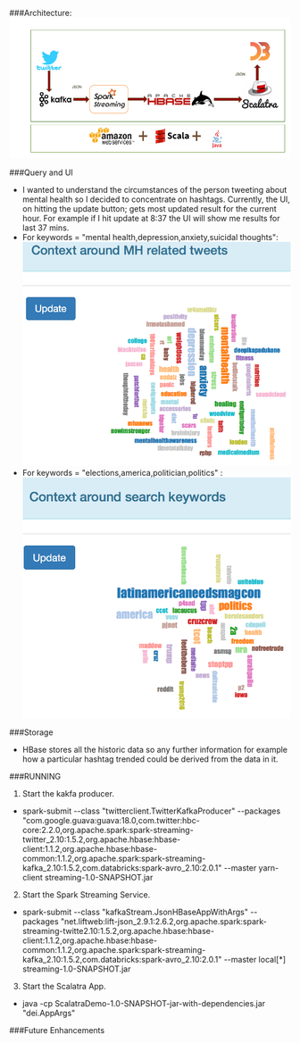 ###Architecture:
![Architecture Diagram](/capstone.png)

###Query and UI
* I wanted to understand the circumstances of the person tweeting about mental health so I decided to concentrate on hashtags. Currently, the UI, on hitting the update button; gets most updated result for the current hour.
For example if I hit update at 8:37 the UI will show me results for last 37 mins.
* For keywords = "mental health,depression,anxiety,suicidal thoughts":
![UI](/screenshot1.png)
* For keywords = "elections,america,politician,politics" :
![UI](/screenshot2.png)

###Storage
* HBase stores all the historic data so any further information for example how a particular hashtag trended could be derived from the data in it.

###RUNNING 
1. Start the kakfa producer.
  * spark-submit --class "twitterclient.TwitterKafkaProducer" 
    --packages "com.google.guava:guava:18.0,com.twitter:hbc-core:2.2.0,org.apache.spark:spark-streaming-twitter_2.10:1.5.2,org.apache.hbase:hbase-client:1.1.2,org.apache.hbase:hbase-common:1.1.2,org.apache.spark:spark-streaming-kafka_2.10:1.5.2,com.databricks:spark-avro_2.10:2.0.1" 
    --master yarn-client streaming-1.0-SNAPSHOT.jar <consumerKey> <consumerSecret> <token> <secret> <kafkabroker> <comma seperated keywords> <kafkatopic>
2. Start the Spark Streaming Service.
  * spark-submit --class "kafkaStream.JsonHBaseAppWithArgs" --packages "net.liftweb:lift-json_2.9.1:2.6.2,org.apache.spark:spark-streaming-twitte2.10:1.5.2,org.apache.hbase:hbase-client:1.1.2,org.apache.hbase:hbase-common:1.1.2,org.apache.spark:spark-streaming-kafka_2.10:1.5.2,com.databricks:spark-avro_2.10:2.0.1" 
    --master local[*] streaming-1.0-SNAPSHOT.jar <hbaseTable>
3. Start the Scalatra App.
  * java -cp ScalatraDemo-1.0-SNAPSHOT-jar-with-dependencies.jar "dei.AppArgs" <hbaseTable>
  
###Future Enhancements

